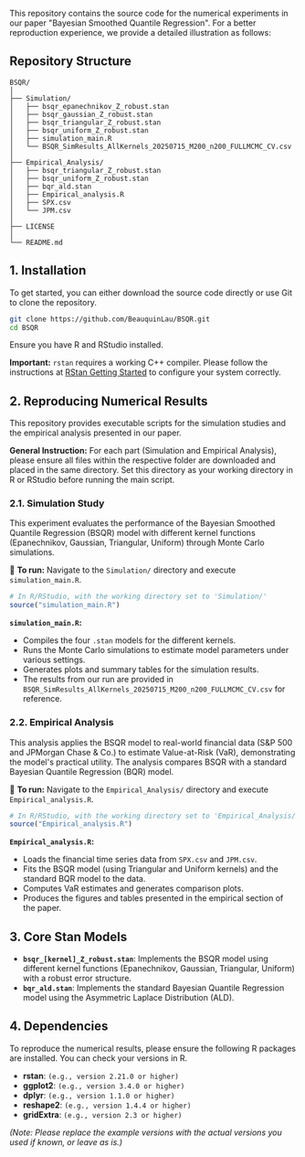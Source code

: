 This repository contains the source code for the numerical experiments in our paper "Bayesian Smoothed Quantile Regression". For a better reproduction experience, we provide a detailed illustration as follows:

## Repository Structure

```text
BSQR/
│
├── Simulation/
│   ├── bsqr_epanechnikov_Z_robust.stan
│   ├── bsqr_gaussian_Z_robust.stan
│   ├── bsqr_triangular_Z_robust.stan
│   ├── bsqr_uniform_Z_robust.stan
│   ├── simulation_main.R
│   └── BSQR_SimResults_AllKernels_20250715_M200_n200_FULLMCMC_CV.csv
│
├── Empirical_Analysis/
│   ├── bsqr_triangular_Z_robust.stan
│   ├── bsqr_uniform_Z_robust.stan
│   ├── bqr_ald.stan
│   ├── Empirical_analysis.R
│   ├── SPX.csv
│   └── JPM.csv
│
├── LICENSE
│
└── README.md
```

## 1. Installation

To get started, you can either download the source code directly or use Git to clone the repository.

```bash
git clone https://github.com/BeauquinLau/BSQR.git
cd BSQR
```

Ensure you have R and RStudio installed. 

**Important:** `rstan` requires a working C++ compiler. Please follow the instructions at [RStan Getting Started](https://github.com/stan-dev/rstan/wiki/RStan-Getting-Started) to configure your system correctly.

## 2. Reproducing Numerical Results

This repository provides executable scripts for the simulation studies and the empirical analysis presented in our paper.

**General Instruction:** For each part (Simulation and Empirical Analysis), please ensure all files within the respective folder are downloaded and placed in the same directory. Set this directory as your working directory in R or RStudio before running the main script.

### 2.1. Simulation Study

This experiment evaluates the performance of the Bayesian Smoothed Quantile Regression (BSQR) model with different kernel functions (Epanechnikov, Gaussian, Triangular, Uniform) through Monte Carlo simulations.

📌 **To run:** Navigate to the `Simulation/` directory and execute `simulation_main.R`.

```R
# In R/RStudio, with the working directory set to 'Simulation/'
source("simulation_main.R")
```

**`simulation_main.R`:**
*   Compiles the four `.stan` models for the different kernels.
*   Runs the Monte Carlo simulations to estimate model parameters under various settings.
*   Generates plots and summary tables for the simulation results.
*   The results from our run are provided in `BSQR_SimResults_AllKernels_20250715_M200_n200_FULLMCMC_CV.csv` for reference.

### 2.2. Empirical Analysis

This analysis applies the BSQR model to real-world financial data (S&P 500 and JPMorgan Chase & Co.) to estimate Value-at-Risk (VaR), demonstrating the model's practical utility. The analysis compares BSQR with a standard Bayesian Quantile Regression (BQR) model.

📌 **To run:** Navigate to the `Empirical_Analysis/` directory and execute `Empirical_analysis.R`.

```R
# In R/RStudio, with the working directory set to 'Empirical_Analysis/'
source("Empirical_analysis.R")
```
**`Empirical_analysis.R`:**
*   Loads the financial time series data from `SPX.csv` and `JPM.csv`.
*   Fits the BSQR model (using Triangular and Uniform kernels) and the standard BQR model to the data.
*   Computes VaR estimates and generates comparison plots.
*   Produces the figures and tables presented in the empirical section of the paper.


## 3. Core Stan Models

*   **`bsqr_[kernel]_Z_robust.stan`**: Implements the BSQR model using different kernel functions (Epanechnikov, Gaussian, Triangular, Uniform) with a robust error structure.
*   **`bqr_ald.stan`**: Implements the standard Bayesian Quantile Regression model using the Asymmetric Laplace Distribution (ALD).


## 4. Dependencies

To reproduce the numerical results, please ensure the following R packages are installed. You can check your versions in R.

*   **rstan**: `(e.g., version 2.21.0 or higher)`
*   **ggplot2**: `(e.g., version 3.4.0 or higher)`
*   **dplyr**: `(e.g., version 1.1.0 or higher)`
*   **reshape2**: `(e.g., version 1.4.4 or higher)`
*   **gridExtra**: `(e.g., version 2.3 or higher)`

*(Note: Please replace the example versions with the actual versions you used if known, or leave as is.)*
